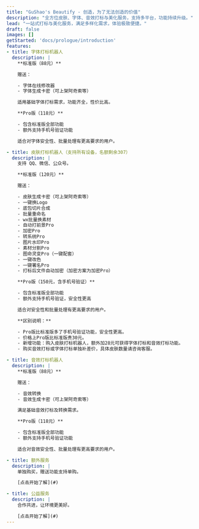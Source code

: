 ```yaml
---
title: "GuShao's Beautify - 创造，为了无法创造的价值"
description: "全方位皮肤、字体、音效打标与美化服务，支持多平台，功能持续升级。"
lead: "一站式打标与美化服务，满足多样化需求，体验极致便捷。"
draft: false
images: []
getStarted: 'docs/prologue/introduction'
features:
- title: 字体打标机器人
  description: |
    **标准版（88元）**

    赠送：

    - 字体在线修改器
    - 字体生成卡密（可上架阿奇索等）

    适用基础字体打标需求，功能齐全，性价比高。

    **Pro版（118元）**

    - 包含标准版全部功能
    - 额外支持手机号验证功能

    适合对字体安全性、批量处理有更高要求的用户。

- title: 皮肤打标机器人（支持所有设备，名额剩余307）
  description: |
    支持 QQ、微信、公众号。

    **标准版（120元）**

    赠送：

    - 皮肤生成卡密（可上架阿奇索等）
    - 一键换Logo
    - 底包切片合成
    - 批量重命名
    - wx批量换素材
    - 自动打前景Pro
    - 加密Pro
    - 转系统Pro
    - 图片水印Pro
    - 素材分割Pro
    - 图命灵变Pro（一键配套）
    - 一键改色
    - 一键署名Pro
    - 打标后文件自动加密（加密方案为加密Pro）

    **Pro版（150元，含手机号验证）**

    - 包含标准版全部功能
    - 额外支持手机号验证，安全性更高

    适合对安全性和批量处理有更高要求的用户。

    **区别说明：**

    - Pro版比标准版多了手机号验证功能，安全性更高。
    - 价格上Pro版比标准版贵30元。
    - 新增功能：购入皮肤打标机器人，额外加28元可获得字体打标和音效打标功能。
    - 购买音效打标或字体打标单独补差价，具体皮肤数量请咨询客服。

- title: 音效打标机器人
  description: |
    **标准版（88元）**

    赠送：

    - 音效转换
    - 音效生成卡密（可上架阿奇索等）

    满足基础音效打标及转换需求。

    **Pro版（118元）**

    - 包含标准版全部功能
    - 额外支持手机号验证功能

    适合对音效安全性、批量处理有更高要求的用户。

- title: 额外服务
  description: |
    单独购买，赠送功能支持单购。

    [点击开始了解](#)

- title: 公益服务
  description: |
    合作共进，让环境更美好。

    [点击开始了解](#)
---
```

